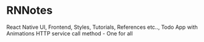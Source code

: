 # RNNotes
React Native UI, Frontend, Styles, Tutorials, References etc..,
Todo App with Animations
HTTP service call method - One for all

